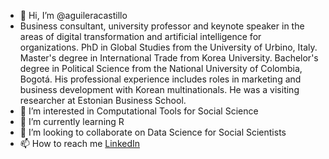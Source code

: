 - 👋 Hi, I’m @aguileracastillo
- Business consultant, university professor and keynote speaker in the areas of digital transformation and artificial intelligence for organizations. PhD in Global Studies from the University of Urbino, Italy. Master's degree in International Trade from Korea University. Bachelor's degree in Political Science from the National University of Colombia, Bogotá. His professional experience includes roles in marketing and business development with Korean multinationals. He was a visiting researcher at Estonian Business School.
- 👀 I’m interested in Computational Tools for Social Science
- 🌱 I’m currently learning R
- 💞️ I’m looking to collaborate on Data Science for Social Scientists
- 📫 How to reach me [LinkedIn](https://www.linkedin.com/in/andr%C3%A9s-aguilera-castillo-b3ab7811/)

<!---
aguileracastillo/aguileracastillo is a ✨ special ✨ repository because its `README.md` (this file) appears on your GitHub profile.
You can click the Preview link to take a look at your changes.
--->

